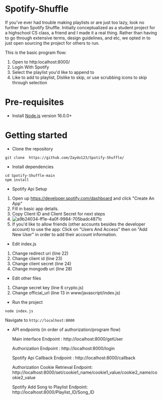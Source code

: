 # Spotify-Shuffle

If you've ever had trouble making playlists or are just too lazy, look no further than Spotify Shuffle. Initially conceptualized as a student project for a highschool CS class, a friend and I made it a real thing. Rather than having to go through extensive terms, design guidelines, and etc, we opted in to just open sourcing the project for others to run. 

This is the basic program flow:

1. Open to http:localhost:8000/ 
2. Login With Spotify
3. Select the playlist you'd like to append to
4. Like to add to playlist, Dislike to skip, or use scrubbing icons to skip through selection

 
# Pre-requisites
- Install [Node.js](https://nodejs.org/en/) version 16.0.0+

# Getting started
- Clone the repository
```
git clone  https://github.com/Zaydo123/Spotify-Shuffle/
```
- Install dependencies
```
cd Spotify-Shuffle-main
npm install
```

- Spotify Api Setup
1. Open up https://developer.spotify.com/dashboard and click "Create An App"
2. Fill in basic app details.
3. Copy Client ID and Client Secret for next steps
4. ![a9b24034-ff1e-4a0f-9984-705badc4871c](https://user-images.githubusercontent.com/26662362/184812832-9a52e79b-7f74-4be4-ab7a-4fdf2b73afc3.gif)
5. If you'd like to allow friends (other accounts besides the developer account) to use the app: Click on "Users And Access" then on "Add New User" in order to add their account information.

- Edit index.js 
 1. Change redirect uri (line 22)
 2. Change client id (line 23)
 3. Change client secret (line 24)
 4. Change mongodb uri (line 28)

- Edit other files
 1. Change secret key (line 6 crypto.js)
 2. Change official_url (line 13 in www/javascript/index.js)

- Run the project
```
node index.js
```
  Navigate to `http://localhost:8000`

- API endpoints (in order of authorization/program flow)
 
  Main interface Endpoint : http://localhost:8000/getUser 
 
  Authorization Endpoint : http://localhost:8000/login
  
  Spotify Api Callback Endpoint : http://localhost:8000/callback
  
  Authorization Cookie Retrieval Endpoint: http://localhost:8000/set/cookie1_name/cookie1_value/cookie2_name/cookie2_value
  
  Spotify Add Song to Playlist Endpoint: http://localhost:8000/Playlist_ID/Song_ID
  
 
